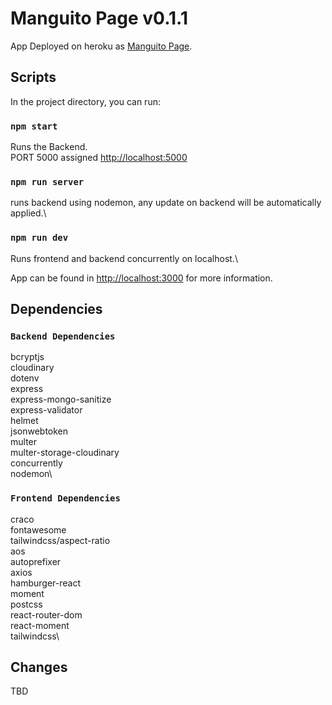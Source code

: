 # Manguito Page v0.1.1

App Deployed on heroku as [Manguito Page](https://manguitopage.herokuapp.com/).

## Scripts

In the project directory, you can run:

### `npm start`

Runs the Backend.\
PORT 5000 assigned [http://localhost:5000](http://localhost:5000)

### `npm run server`

runs backend using nodemon, any update on backend will be automatically applied.\

### `npm run dev`

Runs frontend and backend concurrently on localhost.\

App can be found in [http://localhost:3000](http://localhost:5000) for more information.

## Dependencies

### `Backend Dependencies`

bcryptjs\
cloudinary\
dotenv\
express\
express-mongo-sanitize\
express-validator\
helmet\
jsonwebtoken\
multer\
multer-storage-cloudinary\
concurrently\
nodemon\

### `Frontend Dependencies`

craco\
fontawesome\
tailwindcss/aspect-ratio\
aos\
autoprefixer\
axios\
hamburger-react\
moment\
postcss\
react-router-dom\
react-moment\
tailwindcss\

## Changes

TBD
